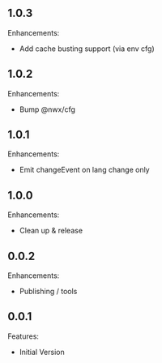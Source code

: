 ## 1.0.3

Enhancements:

  - Add cache busting support (via env cfg)

## 1.0.2

Enhancements:

  - Bump @nwx/cfg

## 1.0.1

Enhancements:

  - Emit changeEvent on lang change only

## 1.0.0

Enhancements:

  - Clean up & release

## 0.0.2

Enhancements:

  - Publishing / tools

## 0.0.1

Features:

  - Initial Version
